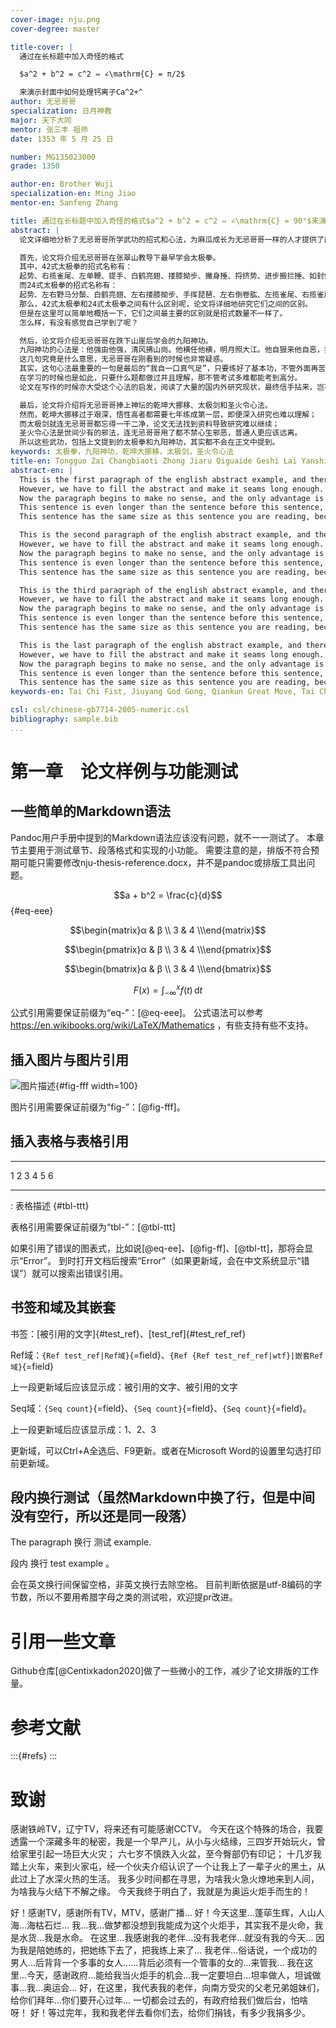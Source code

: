 ```yaml
---
cover-image: nju.png
cover-degree: master

title-cover: |
  通过在长标题中加入奇怪的格式

  $a^2 + b^2 = c^2 ⇔ ∠\mathrm{C} = π/2$

  来演示封面中如何处理钙离子Ca^2+^
author: 无忌哥哥
specialization: 日月神教
major: 天下大同
mentor: 张三丰 祖师
date: 1353 年 5 月 25 日

number: MG135023000
grade: 1350

author-en: Brother Wuji
specialization-en: Ming Jiao
mentor-en: Sanfeng Zhang

title: 通过在长标题中加入奇怪的格式$a^2 + b^2 = c^2 ⇔ ∠\mathrm{C} = 90°$来演示摘要中如何处理钙离子Ca^2+^以及封面和摘要可以设置成不同的标题从而需要大家记得核对两个标题是否相同哦
abstract: |
  论文详细地分析了无忌哥哥所学武功的招式和心法，为麻瓜成长为无忌哥哥一样的人才提供了简单快捷的训练路径。论文分成以下几个部分：

  首先，论文将介绍无忌哥哥在张翠山教导下最早学会太极拳。
  其中，42式太极拳的招式名称有：
  起势、右揽雀尾、左单鞭、提手、白鹤亮翅、搂膝拗步、撇身捶、捋挤势、进步搬拦捶、如封似闭、开合手、右单鞭、肘底捶、转身推掌、玉女穿梭、右左蹬脚、掩手肱捶、野马分鬃、云手、独立打虎、右分脚、双峰贯耳、左分脚、转身拍脚、进步栽捶、斜飞势、单鞭下势、金鸡独立、退步穿掌、虚步压掌、独立托掌、马步靠、转身大捋、歇步擒打、穿掌下势、上步七星、退步跨虎、转身摆莲、弯弓射虎、左揽雀尾、十字手、收势。
  而24式太极拳的招式名称有：
  起势、左右野马分鬃、白鹤亮翅、左右搂膝拗步、手挥琵琶、左右倒卷肱、左揽雀尾、右揽雀尾、单鞭、云手、单鞭、高探马、右蹬脚、双峰贯耳、转身左蹬脚、左下势独立、右下势独立、左右穿梭、海底针、闪通背、转身搬拦捶、如封似闭、十字手、收势。
  那么，42式太极拳和24式太极拳之间有什么区别呢，论文将详细地研究它们之间的区别。
  但是在这里可以简单地概括一下，它们之间最主要的区别就是招式数量不一样了。
  怎么样，有没有感觉自己学到了呢？

  然后，论文将介绍无忌哥哥在跌下山崖后学会的九阳神功。
  九阳神功的心法是：他强由他强，清风拂山岗。他横任他横，明月照大江。他自狠来他自恶，我自一口真气足。
  这几句究竟是什么意思，无忌哥哥在刚看到的时候也非常疑惑。
  其实，这句心法最重要的一句是最后的“我自一口真气足”，只要练好了基本功，不管外面再苦再难，依然可以轻松面对。
  在学习的时候也是如此，只要什么题都做过并且理解，那不管考试多难都能考到高分。
  论文在写作的时候亦大受这个心法的启发，阅读了大量的国内外研究现状，最终信手拈来，岂不快活！

  最后，论文将介绍将无忌哥哥捧上神坛的乾坤大挪移、太极剑和圣火令心法。
  然而，乾坤大挪移过于艰深，悟性高者都需要七年练成第一层，即便深入研究也难以理解；
  而太极剑就连无忌哥哥都忘得一干二净，论文无法找到资料导致研究难以继续；
  圣火令心法是世间少有的邪法，连无忌哥哥用了都不禁心生邪恶，普通人更应该远离。
  所以这些武功，包括上文提到的太极拳和九阳神功，其实都不会在正文中提到。
keywords: 太极拳，九阳神功，乾坤大挪移，太极剑，圣火令心法
title-en: Tongguo Zai Changbiaoti Zhong Jiaru Qiguaide Geshi Lai Yanshi Fengmian Zhong Ruhe Chuli Gailizi Ca^2+^ Yiji Blahblah O
abstract-en: |
  This is the first paragraph of the english abstract example, and therefore, the sentences of this paragraph mean nothing and waste everybody's time.
  However, we have to fill the abstract and make it seams long enough.
  Now the paragraph begins to make no sense, and the only advantage is that the sentences are very long.
  This sentence is even longer than the sentence before this sentence, because this sentence adds a because.
  This sentence has the same size as this sentence you are reading, because the two sentences are the same.

  This is the second paragraph of the english abstract example, and therefore, the sentences of this paragraph mean nothing and waste everybody's time.
  However, we have to fill the abstract and make it seams long enough.
  Now the paragraph begins to make no sense, and the only advantage is that the sentences are very long.
  This sentence is even longer than the sentence before this sentence, because this sentence adds a because.
  This sentence has the same size as this sentence you are reading, because the two sentences are the same.

  This is the third paragraph of the english abstract example, and therefore, the sentences of this paragraph mean nothing and waste everybody's time.
  However, we have to fill the abstract and make it seams long enough.
  Now the paragraph begins to make no sense, and the only advantage is that the sentences are very long.
  This sentence is even longer than the sentence before this sentence, because this sentence adds a because.
  This sentence has the same size as this sentence you are reading, because the two sentences are the same.

  This is the last paragraph of the english abstract example, and therefore, the sentences of this paragraph mean nothing and waste everybody's time.
  However, we have to fill the abstract and make it seams long enough.
  Now the paragraph begins to make no sense, and the only advantage is that the sentences are very long.
  This sentence is even longer than the sentence before this sentence, because this sentence adds a because.
  This sentence has the same size as this sentence you are reading, because the two sentences are the same.
keywords-en: Tai Chi Fist, Jiuyang God Gong, Qiankun Great Move, Tai Chi Sword, Flame Token Mental

csl: csl/chinese-gb7714-2005-numeric.csl
bibliography: sample.bib
...
```



# 第一章　论文样例与功能测试

## 一些简单的Markdown语法

Pandoc用户手册中提到的Markdown语法应该没有问题，就不一一测试了。
本章节主要用于测试章节、段落格式和实现的小功能。
需要注意的是，排版不符合预期可能只需要修改nju-thesis-reference.docx，并不是pandoc或排版工具出问题。

$$a + b^2 = \frac{c}{d}$$ {#eq-eee}

$$\begin{matrix}α & β \\ 3 & 4 \\\end{matrix}$$

$$\begin{pmatrix}α & β \\ 3 & 4 \\\end{pmatrix}$$

$$\begin{bmatrix}α & β \\ 3 & 4 \\\end{bmatrix}$$

$$F\left( x \right) = \int_{-∞}^{x}{f\left( t \right) \, \mathrm{d}t}$$

公式引用需要保证前缀为“eq-”：[@eq-eee]。
公式语法可以参考 https://en.wikibooks.org/wiki/LaTeX/Mathematics ，有些支持有些不支持。

## 插入图片与图片引用

![图片描述](nju.png){#fig-fff width=100}

图片引用需要保证前缀为“fig-”：[@fig-fff]。

## 插入表格与表格引用

- - -
1 2 3
4 5 6
- - -
: 表格描述 {#tbl-ttt}

表格引用需要保证前缀为“tbl-”：[@tbl-ttt]

如果引用了错误的图表式，比如说[@eq-ee]、[@fig-ff]、[@tbl-tt]，那将会显示“Error”。
到时打开文档后搜索“Error”（如果更新域，会在中文系统显示“错误”）就可以搜索出错误引用。

## 书签和域及其嵌套

书签：[被引用的文字]{#test_ref}、[test_ref]{#test_ref_ref}

Ref域：`{Ref test_ref|Ref域}`{=field}、`{Ref {Ref test_ref_ref|wtf}|嵌套Ref域}`{=field}

上一段更新域后应该显示成：被引用的文字、被引用的文字

Seq域：`{Seq count}`{=field}、`{Seq count}`{=field}、`{Seq count}`{=field}。

上一段更新域后应该显示成：1、2、3

更新域，可以Ctrl+A全选后、F9更新。或者在Microsoft Word的设置里勾选打印前更新域。

## 段内换行测试（虽然Markdown中换了行，但是中间没有空行，所以还是同一段落）

The
paragraph
换行
测试
example.

段内
换行
test
example
。

会在英文换行间保留空格，非英文换行去除空格。
目前判断依据是utf-8编码的字节数，所以不要用希腊字母之类的测试啦，欢迎提pr改进。


# 引用一些文章

Github仓库[@Centixkadon2020]做了一些微小的工作，减少了论文排版的工作量。


# 参考文献

:::{#refs}
:::


# 致谢

感谢铁岭TV，辽宁TV，将来还有可能感谢CCTV。
今天在这个特殊的场合，我要透露一个深藏多年的秘密，我是一个早产儿，从小与火结缘，三四岁开始玩火，曾给家里引起一场巨大火灾；
六七岁不慎跌入火盆，至今臀部仍有印记；
十几岁我踏上火车，来到火家屯，经一个伙夫介绍认识了一个让我上了一辈子火的黑土，从此过上了水深火热的生活。
我多少时间都在寻思，为啥我火急火燎地来到人间，为啥我与火结下不解之缘。
今天我终于明白了，我就是为奥运火炬手而生的！

好！感谢TV，感谢所有TV，MTV，感谢广播…
好！今天这里…蓬荜生辉，人山人海…海枯石烂…
我…我…做梦都没想到我能成为这个火炬手，其实我不是火命，我是水货…我是水命。
在这里…我感谢我的老伴…没有我老伴…就没有我的今天…
因为我是陪她练的，把她练下去了，把我练上来了…
我老伴…俗话说，一个成功的男人…后背背一个多事的女人……背后必须有一个管事的女的…来管我…
我在这里…今天，感谢政府…能给我当火炬手的机会…我一定要坦白…坦率做人，坦诚做事…我…奥运会…
好，在这里，我代表我的老伴，向南方受灾的父老兄弟姐妹们，给你们拜年…你们要开心过年…
一切都会过去的，有政府给我们做后台，怕啥呀！
好！等过完年，我和我老伴去看你们去，给你们捐钱，有多少我捐多少。
